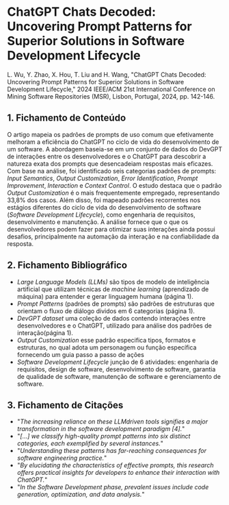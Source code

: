 # ChatGPT Chats Decoded: Uncovering Prompt Patterns for Superior Solutions in Software Development Lifecycle

L. Wu, Y. Zhao, X. Hou, T. Liu and H. Wang, "ChatGPT Chats Decoded: Uncovering Prompt Patterns for Superior Solutions in Software Development Lifecycle," 2024 IEEE/ACM 21st International Conference on Mining Software Repositories (MSR), Lisbon, Portugal, 2024, pp. 142-146.

## 1. Fichamento de Conteúdo

O artigo mapeia os padrões de prompts de uso comum que efetivamente melhoram a eficiência do ChatGPT no ciclo de vida do desenvolvimento de um software. A abordagem baseia-se em um conjunto de dados do DevGPT de interações entre os desenvolvedores e o ChatGPT para descobrir a natureza exata dos prompts que desencadeiam respostas mais eficazes. Com base na análise, foi identificado seis categorias padrões de prompts: _Input Semantics_, _Output Customization_, _Error Identification_, _Prompt Improvement_, _Interaction_ e _Context Control_. O estudo destaca que o padrão _Output Customization_ é o mais frequentemente empregado, representando 33,8% dos casos. Além disso, foi mapeado padrões recorrentes nos estágios diferentes do ciclo de vida do desenvolvimento de software (_Software Development Lifecycle_), como engenharia de requisitos, desenvolvimento e manutenção. A análise fornece que o que os desenvolvedores podem fazer para otimizar suas interações ainda possui desafios, principalmente na automação da interação e na confiabilidade da resposta.

## 2. Fichamento Bibliográfico
- _Large Language Models (LLMs)_ são tipos de modelo de inteligência artificial que utilizam técnicas de _machine learning_ (aprendizado de máquina) para entender e gerar linguagem humana (página 1).
- _Prompt Patterns_ (padrões de prompts) são padrões de estruturas que orientam o fluxo de diálogo dividos em 6 categorias (página 1).
- _DevGPT dataset_ uma coleção de dados contendo interações entre desenvolvedores e o ChatGPT, utilizado para análise dos padrões de interação(página 1).
- _Output Customization_ esse padrão especifica tipos, formatos e estruturas, no qual adota um personagem ou função específica fornecendo um guia passo a passo de ações
- _Software Development Lifecycle_ junção de 6 atividades: engenharia de requisitos, design de software,
desenvolvimento de software, garantia de qualidade de software, manutenção de software e gerenciamento de software.

## 3. Fichamento de Citações

- "_The increasing reliance on these LLMdriven tools signifies a major transformation in the software development paradigm [4]._"
- "_[...] we classify high-quality prompt patterns into six distinct categories, each exemplified by several instances._"
- "_Understanding these patterns has far-reaching consequences for software engineering practice._"
- "_By elucidating the characteristics of effective prompts, this research offers practical insights for developers to enhance their interaction with ChatGPT._"
- "_In the Software Development phase, prevalent issues include code generation, optimization, and data analysis._"
